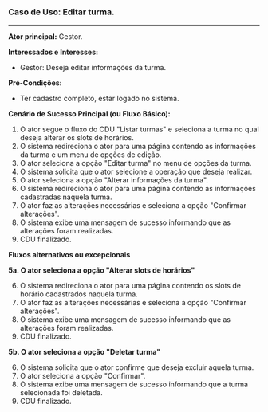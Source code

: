 ### Caso de Uso: Editar turma.
---
**Ator principal:** Gestor.

**Interessados e Interesses:**
- Gestor: Deseja editar informações da turma.

**Pré-Condições:**
- Ter cadastro completo, estar logado no sistema.

**Cenário de Sucesso Principal (ou Fluxo Básico):**

1. O ator segue o fluxo do CDU "Listar turmas" e seleciona a turma no qual deseja alterar os slots de horários.
2. O sistema redireciona o ator para uma página contendo as informações da turma e um menu de opções de edição.
3. O ator seleciona a opção "Editar turma" no menu de opções da turma.
4. O sistema solicita que o ator selecione a operação que deseja realizar.
5. O ator seleciona a opção "Alterar informações da turma".
6. O sistema redireciona o ator para uma página contendo as informações cadastradas naquela turma.
7. O ator faz as alterações necessárias e seleciona a opção "Confirmar alterações".
8. O sistema exibe uma mensagem de sucesso informando que as alterações foram realizadas.
9. CDU finalizado.

**Fluxos alternativos ou excepcionais**

**5a. O ator seleciona a opção "Alterar slots de horários"**

6. O sistema redireciona o ator para uma página contendo os slots de horário cadastrados naquela turma.
7. O ator faz as alterações necessárias e seleciona a opção "Confirmar alterações".
8. O sistema exibe uma mensagem de sucesso informando que as alterações foram realizadas.
9. CDU finalizado.

**5b. O ator seleciona a opção "Deletar turma"**

6. O sistema solicita que o ator confirme que deseja excluir aquela turma.
7. O ator seleciona a opção "Confirmar".
8. O sistema exibe uma mensagem de sucesso informando que a turma selecionada foi deletada.
9. CDU finalizado.